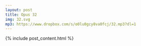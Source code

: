 ```yaml
---
layout: post
title: Opus 32
img: 32.svg
mp3: https://www.dropbox.com/s/o0lu0gcy8va0fcj/32.mp3?dl=1
---
```


{% include post_content.html %}
